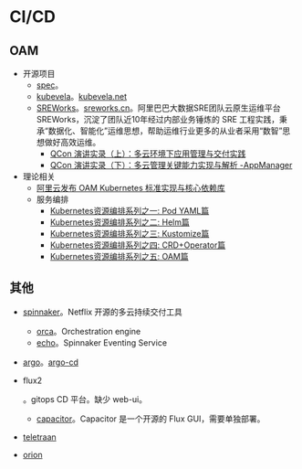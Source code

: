 # CI/CD

## OAM

* 开源项目
  * [spec](https://github.com/oam-dev/spec)。
  * [kubevela](https://github.com/kubevela/kubevela)。[kubevela.net](https://kubevela.net/zh/)
  * [SREWorks](https://github.com/alibaba/SREWorks)。[sreworks.cn](https://sreworks.cn/)。阿里巴巴大数据SRE团队云原生运维平台 SREWorks，沉淀了团队近10年经过内部业务锤炼的 SRE 工程实践，秉承“数据化、智能化”运维思想，帮助运维行业更多的从业者采用“数智”思想做好高效运维。
    * [QCon 演讲实录（上）：多云环境下应用管理与交付实践](https://xie.infoq.cn/article/330fa3e9327c0836f193ba9b0)
    * [QCon 演讲实录（下）：多云管理关键能力实现与解析 -AppManager](https://xie.infoq.cn/article/ccf591830b980db73d0e5af9c)
* 理论相关
  * [阿里云发布 OAM Kubernetes 标准实现与核心依赖库](https://mp.weixin.qq.com/s/YWPgNgr-WHd-ORvtJXp62A)
  * 服务编排
    * [Kubernetes资源编排系列之一: Pod YAML篇](https://mp.weixin.qq.com/s?__biz=MzUwOTkwNzQxMg==&mid=2247485027&idx=1&sn=6d1371244d5c05203c0d5be78a27cd32&chksm=f90a5ed8ce7dd7cefcf19974f0e8d6c1cdeddf1e1c6ca45cdbefbeab669a30511cfa7e6da334&mpshare=1&scene=1&srcid=0319uWVYWokg3J4TuImH6imU&sharer_shareinfo=7286f71d67c3da15cd9ced0b5a609ec3&sharer_shareinfo_first=7286f71d67c3da15cd9ced0b5a609ec3&version=4.1.10.99312&platform=mac#rd)
    * [Kubernetes资源编排系列之二: Helm篇](https://mp.weixin.qq.com/s?__biz=MzUwOTkwNzQxMg==&mid=2247485073&idx=1&sn=ba1ced10c1941ee859632b55c3b8fcaa&chksm=f90a5e2ace7dd73c501318ce4358c58f651c06ccccc2eda2301b3374c6795f3ca8e936a09734&mpshare=1&scene=1&srcid=03190G17UN1VLeSiAAanZc7C&sharer_shareinfo=2092d771e8d85123066a653e44b782d9&sharer_shareinfo_first=2092d771e8d85123066a653e44b782d9&version=4.1.10.99312&platform=mac#rd)
    * [Kubernetes资源编排系列之三: Kustomize篇](https://mp.weixin.qq.com/s?__biz=MzUwOTkwNzQxMg==&mid=2247485126&idx=1&sn=2b28ab0bc1c6d93ba2181f0c11e1bc42&chksm=f90a5e7dce7dd76b581aa8aa2830ddb0f6a94b54ef662dff97b5b1b9bcf7015f9adfbac0a916&mpshare=1&scene=1&srcid=0319I8Yzen2kbpBmzD8Y9jZ5&sharer_shareinfo=4e494dfcc3c0bb48029f95ebe198cf38&sharer_shareinfo_first=4e494dfcc3c0bb48029f95ebe198cf38&version=4.1.10.99312&platform=mac#rd)
    * [Kubernetes资源编排系列之四: CRD+Operator篇](https://mp.weixin.qq.com/s?__biz=MzUwOTkwNzQxMg==&mid=2247485151&idx=1&sn=e2ec08bc1ccbe27ba4b9cbb14c841d40&chksm=f90a5e64ce7dd772849d149a371ce87d5226582ea726d79127fee0657264ad164ac9921b9c1e&mpshare=1&scene=1&srcid=0319mte6jyvOIYzrnul334bp&sharer_shareinfo=80e53b5f453ee5108d5e4d726ab254ee&sharer_shareinfo_first=80e53b5f453ee5108d5e4d726ab254ee&version=4.1.10.99312&platform=mac#rd)
    * [Kubernetes资源编排系列之五: OAM篇](https://mp.weixin.qq.com/s?__biz=MzUwOTkwNzQxMg==&mid=2247485175&idx=1&sn=61ed0bdc1141e4fe98ca53c959c3cbed&chksm=f90a5e4cce7dd75a3ba75d3ed530ad6f234b6c9b979054f45222da8df2106d67ad420c020a02&mpshare=1&scene=1&srcid=03193XfA6ej728rsvMFKSDq4&sharer_shareinfo=f825f7f093cc53f55ba215542765d8c1&sharer_shareinfo_first=f825f7f093cc53f55ba215542765d8c1&version=4.1.10.99312&platform=mac&poc_token=HEkH-WWjNxmvh6z3OXltOPzth0U4RSVtVYs42ygx)

## 其他

* [spinnaker](https://github.com/spinnaker)。Netflix 开源的多云持续交付工具

  * [orca](https://github.com/spinnaker/orca)。Orchestration engine
  * [echo](https://github.com/spinnaker/echo)。Spinnaker Eventing Service

* [argo](https://argoproj.github.io/)。[argo-cd](https://argo-cd.readthedocs.io/en/stable/)

* flux2

  。gitops CD 平台。缺少 web-ui。

  - [capacitor](https://github.com/gimlet-io/capacitor)。Capacitor 是一个开源的 Flux GUI，需要单独部署。

* [teletraan](https://github.com/pinterest/teletraan)

* [orion](https://github.com/pinterest/orion)